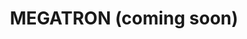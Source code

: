 ---
title: MEGATRON (coming soon)
summary: MEGA TRajectories of clONes.
tags:
- Python
# date: "2022-02-03"

# Optional external URL for project (replaces project detail page).
external_link: "https://megatron-bio.readthedocs.io"

image:
  # caption: Photo by rawpixel on Unsplash
  focal_point: Smart

# links:
# - icon: twitter
#   icon_pack: fab
#   name: Follow
#   url: https://twitter.com/georgecushen
# url_code: ""
# url_pdf: ""
# url_slides: ""
# url_video: ""

# # Slides (optional).
# #   Associate this project with Markdown slides.
# #   Simply enter your slide deck's filename without extension.
# #   E.g. `slides = "example-slides"` references `content/slides/example-slides.md`.
# #   Otherwise, set `slides = ""`.
# slides: example
---